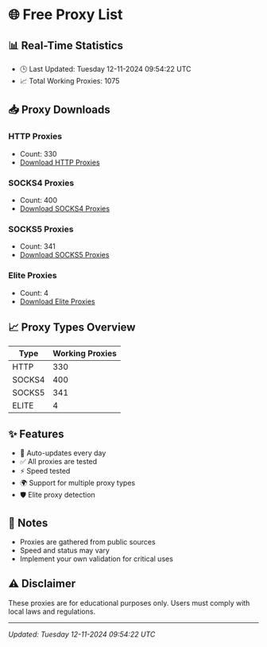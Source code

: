 # 🌐 Free Proxy List

## 📊 Real-Time Statistics
- 🕒 Last Updated: Tuesday 12-11-2024 09:54:22 UTC
- 📈 Total Working Proxies: 1075

## 📥 Proxy Downloads

### HTTP Proxies
- Count: 330
- [Download HTTP Proxies](https://raw.githubusercontent.com/ZoniBoy00/proxy-lists/master/http_proxies.txt)

### SOCKS4 Proxies
- Count: 400
- [Download SOCKS4 Proxies](https://raw.githubusercontent.com/ZoniBoy00/proxy-lists/master/socks4_proxies.txt)

### SOCKS5 Proxies
- Count: 341
- [Download SOCKS5 Proxies](https://raw.githubusercontent.com/ZoniBoy00/proxy-lists/master/socks5_proxies.txt)

### Elite Proxies
- Count: 4
- [Download Elite Proxies](https://raw.githubusercontent.com/ZoniBoy00/proxy-lists/master/elite_proxies.txt)

## 📈 Proxy Types Overview

| Type | Working Proxies |
|------|----------------|
| HTTP | 330 |
| SOCKS4 | 400 |
| SOCKS5 | 341 |
| ELITE | 4 |

## ✨ Features
- 🔄 Auto-updates every day
- ✅ All proxies are tested
- ⚡ Speed tested
- 🌍 Support for multiple proxy types
- 🛡️ Elite proxy detection

## 📝 Notes
- Proxies are gathered from public sources
- Speed and status may vary
- Implement your own validation for critical uses

## ⚠️ Disclaimer
These proxies are for educational purposes only. Users must comply with local laws and regulations.

---
*Updated: Tuesday 12-11-2024 09:54:22 UTC*